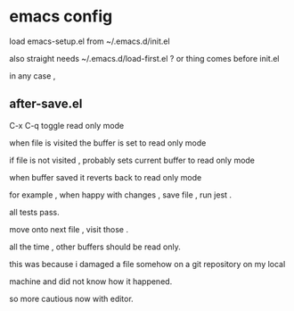 
# emacs config

load emacs-setup.el from ~/.emacs.d/init.el

also straight needs ~/.emacs.d/load-first.el ? or thing comes before init.el

in any case , 

## after-save.el 

C-x C-q toggle read only mode

when file is visited the buffer is set to read only mode 

if file is not visited , probably sets current buffer to read only mode

when buffer saved it reverts back to read only mode

for example , when happy with changes , save file , run jest . 

all tests pass.

move onto next file , visit those .

all the time , other buffers should be read only.

this was because i damaged a file somehow on a git repository on my local

machine and did not know how it happened.

so more cautious now with editor.



